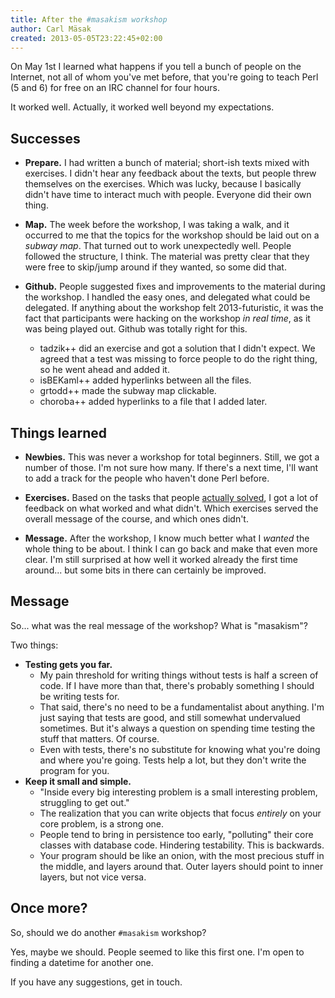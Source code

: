 ```yaml
---
title: After the #masakism workshop
author: Carl Mäsak
created: 2013-05-05T23:22:45+02:00
---
```

On May 1st I learned what happens if you tell a bunch of people on the
Internet, not all of whom you've met before, that you're going to teach Perl (5
and 6) for free on an IRC channel for four hours.

It worked well. Actually, it worked well beyond my expectations.

## Successes

* **Prepare.** I had written a bunch of material; short-ish texts mixed with
  exercises. I didn't hear any feedback about the texts, but people threw
  themselves on the exercises. Which was lucky, because I basically didn't
  have time to interact much with people. Everyone did their own thing.

* **Map.** The week before the workshop, I was taking a walk, and it occurred
  to me that the topics for the workshop should be laid out on a *subway map*.
  That turned out to work unexpectedly well. People followed the structure,
  I think. The material was pretty clear that they were free to skip/jump
  around if they wanted, so some did that.

* **Github.** People suggested fixes and improvements to the material during
  the workshop. I handled the easy ones, and delegated what could be delegated.
  If anything about the workshop felt 2013-futuristic, it was the fact that
  participants were hacking on the workshop *in real time*, as it was being
  played out. Github was totally right for this.
    * tadzik++ did an exercise and got a solution that I didn't expect. We
      agreed that a test was missing to force people to do the right thing,
      so he went ahead and added it.
    * isBEKaml++ added hyperlinks between all the files.
    * grtodd++ made the subway map clickable.
    * choroba++ added hyperlinks to a file that I added later.

## Things learned

* **Newbies.** This was never a workshop for total beginners. Still, we got
  a number of those. I'm not sure how many. If there's a next time, I'll
  want to add a track for the people who haven't done Perl before.

* **Exercises.** Based on the tasks that people [actually
  solved](https://gist.github.com/masak/5496294), I got a
  lot of feedback on what worked and what didn't. Which exercises served the
  overall message of the course, and which ones didn't.

* **Message.** After the workshop, I know much better what I *wanted* the
  whole thing to be about. I think I can go back and make that even more
  clear. I'm still surprised at how well it worked already the first time
  around... but some bits in there can certainly be improved.

## Message

So... what was the real message of the workshop? What is "masakism"?

Two things:

* **Testing gets you far.**
    * My pain threshold for writing things without tests is half a screen of
      code. If I have more than that, there's probably something I should
      be writing tests for.
    * That said, there's no need to be a fundamentalist about anything. I'm
      just saying that tests are good, and still somewhat undervalued
      sometimes. But it's always a question on spending time testing the
      stuff that matters. Of course.
    * Even with tests, there's no substitute for knowing what you're doing
      and where you're going. Tests help a lot, but they don't write the
      program for you.
* **Keep it small and simple.**
    * "Inside every big interesting problem is a small interesting problem,
      struggling to get out."
    * The realization that you can write objects that focus *entirely* on
      your core problem, is a strong one.
    * People tend to bring in persistence too early, "polluting" their core
      classes with database code. Hindering testability. This is backwards.
    * Your program should be like an onion, with the most precious stuff
      in the middle, and layers around that. Outer layers should point to
      inner layers, but not vice versa.

## Once more?

So, should we do another `#masakism` workshop?

Yes, maybe we should. People seemed to like this first one. I'm open to finding
a datetime for another one.

If you have any suggestions, get in touch.
